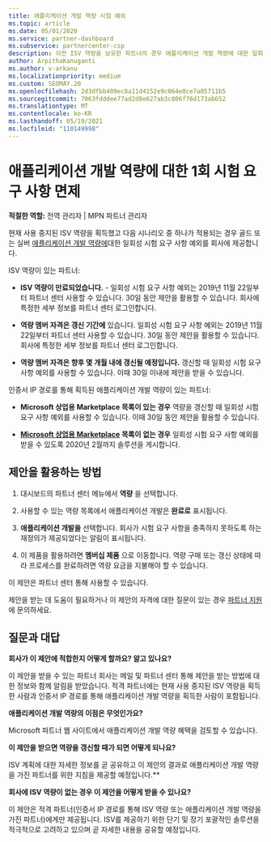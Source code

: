 ```yaml
---
title: 애플리케이션 개발 역량 시험 예외
ms.topic: article
ms.date: 05/01/2020
ms.service: partner-dashboard
ms.subservice: partnercenter-csp
description: 이전 ISV 역량을 보유한 파트너의 경우 애플리케이션 개발 역량에 대한 일회성 시험 요구 사항 예외를 얻는 방법을 알아봅니다.
author: ArpithaKanuganti
ms.author: v-arkanu
ms.localizationpriority: medium
ms.custom: SEOMAY.20
ms.openlocfilehash: 2d3dfbb409ec8a11d4152e9c064e0ce7a05711b5
ms.sourcegitcommit: 7063fdddee77ad2d8e627ab3c806f76d173ab652
ms.translationtype: MT
ms.contentlocale: ko-KR
ms.lasthandoff: 05/19/2021
ms.locfileid: "110149998"
---
```

# <a name="one-time-exam-requirements-exemption-for-the-application-development-competency"></a>애플리케이션 개발 역량에 대한 1회 시험 요구 사항 면제

**적절한 역할:** 전역 관리자 | MPN 파트너 관리자

현재 사용 중지된 ISV 역량을 획득했고 다음 시나리오 중 하나가 적용되는 경우 골드 또는 실버 [애플리케이션 개발 역량에](https://partner.microsoft.com/membership/application-development-competency)대한 일회성 시험 요구 사항 예외를 회사에 제공합니다. 

ISV 역량이 있는 파트너:

- **ISV 역량이 만료되었습니다.** - 일회성 시험 요구 사항 예외는 2019년 11월 22일부터 파트너 센터 사용할 수 있습니다. 30일 동안 제안을 활용할 수 있습니다. 회사에 특정한 세부 정보를 파트너 센터 로그인합니다.

- **역량 멤버 자격은 갱신 기간에** 있습니다. 일회성 시험 요구 사항 예외는 2019년 11월 22일부터 파트너 센터 사용할 수 있습니다. 30일 동안 제안을 활용할 수 있습니다. 회사에 특정한 세부 정보를 파트너 센터 로그인합니다.

- **역량 멤버 자격은 향후 몇 개월 내에 갱신될 예정입니다.** 갱신할 때 일회성 시험 요구 사항 예외를 사용할 수 있습니다. 이때 30일 이내에 제안을 받을 수 있습니다.

인증서 IP 경로를 통해 획득된 애플리케이션 개발 역량이 있는 파트너:

- **Microsoft 상업용 Marketplace 목록이 있는 경우** 역량을 갱신할 때 일회성 시험 요구 사항 예외를 사용할 수 있습니다. 이때 30일 동안 제안을 활용할 수 있습니다.

- **[Microsoft 상업용 Marketplace](https://azure.microsoft.com/overview/commercial-marketplace/) 목록이 없는 경우** 일회성 시험 요구 사항 예외를 받을 수 있도록 2020년 2월까지 솔루션을 게시합니다.

## <a name="how-to-take-advantage-of-your-offer"></a>제안을 활용하는 방법

1. 대시보드의 파트너 센터 메뉴에서 **역량** 을 선택합니다.
2. 사용할 수 있는 역량 목록에서 애플리케이션 개발은 **완료로** 표시됩니다.

3. **애플리케이션 개발을** 선택합니다. 회사가 시험 요구 사항을 충족하지 못하도록 하는 재정의가 제공되었다는 알림이 표시됩니다. 

4. 이 제품을 활용하려면 **멤버십 제품** 으로 이동합니다. 역량 구매 또는 갱신 상태에 따라 프로세스를 완료하려면 역량 요금을 지불해야 할 수 있습니다. 

이 제안은 파트너 센터 통해 사용할 수 있습니다.

제안을 받는 데 도움이 필요하거나 이 제안의 자격에 대한 질문이 있는 경우 [파트너 지원](https://partner.microsoft.com/Support)에 문의하세요. 

## <a name="frequently-asked-questions"></a>질문과 대답

**회사가 이 제안에 적합한지 어떻게 할까요? 알고 있나요?**

이 제안을 받을 수 있는 파트너 회사는 메일 및 파트너 센터 통해 제안을 받는 방법에 대한 정보와 함께 알림을 받았습니다. 적격 파트너에는 현재 사용 중지된 ISV 역량을 획득한 사람과 인증서 IP 경로를 통해 애플리케이션 개발 역량을 획득한 사람이 포함됩니다. 

**애플리케이션 개발 역량의 이점은 무엇인가요?**

Microsoft 파트너 웹 사이트에서 애플리케이션 개발 역량 혜택을 검토할 수 있습니다. 

**이 제안을 받으면 역량을 갱신할 때가 되면 어떻게 되나요?** 

ISV 계획에 대한 자세한 정보를 곧 공유하고 이 제안의 결과로 애플리케이션 개발 역량을 가진 파트너를 위한 지침을 제공할 예정입니다.**  

**회사에 ISV 역량이 없는 경우 이 제안을 어떻게 받을 수 있나요?**

이 제안은 적격 파트너(인증서 IP 경로를 통해 ISV 역량 또는 애플리케이션 개발 역량을 가진 파트너)에게만 제공됩니다. ISV를 제공하기 위한 단기 및 장기 포괄적인 솔루션을 적극적으로 고려하고 있으며 곧 자세한 내용을 공유할 예정입니다. 


